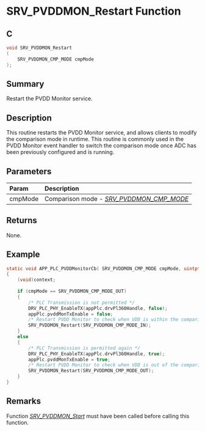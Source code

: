 # SRV_PVDDMON_Restart Function

## C

```c
void SRV_PVDDMON_Restart
(
    SRV_PVDDMON_CMP_MODE cmpMode
);
```

## Summary

Restart the PVDD Monitor service.

## Description

This routine restarts the PVDD Monitor service, and allows clients to modify the comparison mode in runtime. This routine is commonly used in the PVDD Monitor event handler to switch the comparison mode once ADC has been previously configured and is running.

## Parameters

| Param | Description |
|:----- |:----------- |
| cmpMode | Comparison mode - [*SRV_PVDDMON_CMP_MODE*](GUID-FBA5ADF9-861F-4690-AAE9-9188BCD3A6AE.html) |

## Returns

None.

## Example

```c
static void APP_PLC_PVDDMonitorCb( SRV_PVDDMON_CMP_MODE cmpMode, uintptr_t context )
{
    (void)context;
    
    if (cmpMode == SRV_PVDDMON_CMP_MODE_OUT)
    {
        /* PLC Transmission is not permitted */
        DRV_PLC_PHY_EnableTX(appPlc.drvPl360Handle, false);
        appPlc.pvddMonTxEnable = false;
        /* Restart PVDD Monitor to check when VDD is within the comparison window */
        SRV_PVDDMON_Restart(SRV_PVDDMON_CMP_MODE_IN);
    }
    else
    {
        /* PLC Transmission is permitted again */
        DRV_PLC_PHY_EnableTX(appPlc.drvPl360Handle, true);
        appPlc.pvddMonTxEnable = true;
        /* Restart PVDD Monitor to check when VDD is out of the comparison window */
        SRV_PVDDMON_Restart(SRV_PVDDMON_CMP_MODE_OUT);
    }
}
```

## Remarks

Function [*SRV_PVDDMON_Start*](GUID-EE9DB5C9-8049-4860-B068-54DD0CFFDBA8.html) must have been called before calling this function.
